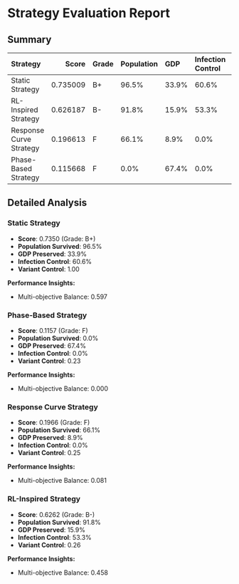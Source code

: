# Strategy Evaluation Report

## Summary

| Strategy                |    Score | Grade   | Population   | GDP   | Infection Control   | Resource Efficiency   |
|:------------------------|---------:|:--------|:-------------|:------|:--------------------|:----------------------|
| Static Strategy         | 0.735009 | B+      | 96.5%        | 33.9% | 60.6%               | 1.0%                  |
| RL-Inspired Strategy    | 0.626187 | B-      | 91.8%        | 15.9% | 53.3%               | 0.4%                  |
| Response Curve Strategy | 0.196613 | F       | 66.1%        | 8.9%  | 0.0%                | 0.6%                  |
| Phase-Based Strategy    | 0.115668 | F       | 0.0%         | 67.4% | 0.0%                | 0.5%                  |


## Detailed Analysis

### Static Strategy

- **Score**: 0.7350 (Grade: B+)
- **Population Survived**: 96.5%
- **GDP Preserved**: 33.9%
- **Infection Control**: 60.6%
- **Variant Control**: 1.00

**Performance Insights:**

- Multi-objective Balance: 0.597


### Phase-Based Strategy

- **Score**: 0.1157 (Grade: F)
- **Population Survived**: 0.0%
- **GDP Preserved**: 67.4%
- **Infection Control**: 0.0%
- **Variant Control**: 0.23

**Performance Insights:**

- Multi-objective Balance: 0.000


### Response Curve Strategy

- **Score**: 0.1966 (Grade: F)
- **Population Survived**: 66.1%
- **GDP Preserved**: 8.9%
- **Infection Control**: 0.0%
- **Variant Control**: 0.25

**Performance Insights:**

- Multi-objective Balance: 0.081


### RL-Inspired Strategy

- **Score**: 0.6262 (Grade: B-)
- **Population Survived**: 91.8%
- **GDP Preserved**: 15.9%
- **Infection Control**: 53.3%
- **Variant Control**: 0.26

**Performance Insights:**

- Multi-objective Balance: 0.458

